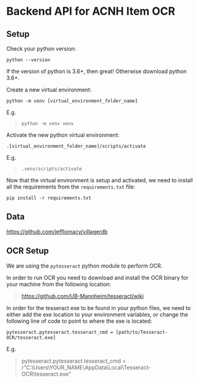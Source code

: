# Backend API for ACNH Item OCR

## Setup

Check your python version:

```
python --version
```

If the version of python is 3.6+, then great! Otherwise download python 3.6+.

Create a new virtual environment:

```
python -m venv [virtual_environment_folder_name]
```

E.g.

> `python -m venv venv`

Activate the new python virtual environment:

```
.[virtual_environment_folder_name]/scripts/activate
```

E.g.

> `.venv/scripts/activate`

Now that the virtual environment is setup and activated, we need to install all the requirements from the `requirements.txt` file:

```
pip install -r requirements.txt
```

## Data

https://github.com/jefflomacy/villagerdb

## OCR Setup

We are using the `pytesseract` python module to perform OCR.

In order to run OCR you need to download and install the OCR binary for your machine from the following location:

> https://github.com/UB-Mannheim/tesseract/wiki

In order for the tesseract exe to be found in your python files, we need to either add the exe location to your environment variables, or change the following line of code to point to where the exe is located:

```
pytesseract.pytesseract.tesseract_cmd = [path/to/Tesseract-OCR/tesseract.exe]
```

E.g.

> pytesseract.pytesseract.tesseract_cmd = r"C:\Users\YOUR_NAME\AppData\Local\Tesseract-OCR\tesseract.exe"
